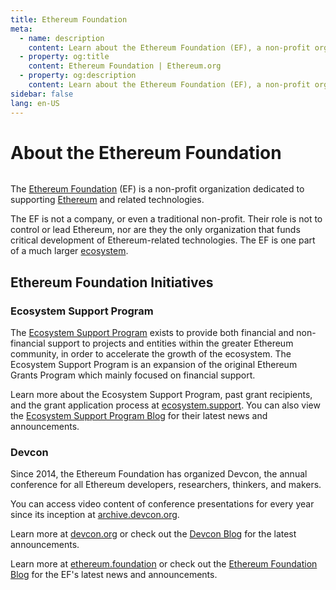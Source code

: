 ```yaml
---
title: Ethereum Foundation
meta:
  - name: description
    content: Learn about the Ethereum Foundation (EF), a non-profit organization dedicated to supporting Ethereum and related technologies.
  - property: og:title
    content: Ethereum Foundation | Ethereum.org
  - property: og:description
    content: Learn about the Ethereum Foundation (EF), a non-profit organization dedicated to supporting Ethereum and related technologies.
sidebar: false
lang: en-US
---
```


# About the Ethereum Foundation

<div>
  <img :src="$withBase('/ef-logo.png')" class="ef-logo" />
</div>

The [Ethereum Foundation](http://ethereum.foundation/) (EF) is a non-profit organization dedicated to supporting [Ethereum](/what-is-ethereum/) and related technologies.

The EF is not a company, or even a traditional non-profit. Their role is not to control or lead Ethereum, nor are they the only organization that funds critical development of Ethereum-related technologies. The EF is one part of a much larger [ecosystem](/community/).


## Ethereum Foundation Initiatives

### Ecosystem Support Program

The [Ecosystem Support Program](https://ecosystem.support/) exists to provide both financial and non-financial support to projects and entities within the greater Ethereum community, in order to accelerate the growth of the ecosystem. The Ecosystem Support Program is an expansion of the original Ethereum Grants Program which mainly focused on financial support.

Learn more about the Ecosystem Support Program, past grant recipients, and the grant application process at [ecosystem.support](https://ecosystem.support/). You can also view the [Ecosystem Support Program Blog](https://blog.ethereum.org/category/ecosystem-support-program/) for their latest news and announcements.

### Devcon

Since 2014, the Ethereum Foundation has organized Devcon, the annual conference for all Ethereum developers, researchers, thinkers, and makers.

You can access video content of conference presentations for every year since its inception at [archive.devcon.org](https://archive.devcon.org/).

Learn more at [devcon.org](https://devcon.org/) or check out the [Devcon Blog](https://blog.ethereum.org/category/devcon/) for the latest announcements.


Learn more at [ethereum.foundation](http://ethereum.foundation/) or check out the [Ethereum Foundation Blog](https://blog.ethereum.org/) for the EF's latest news and announcements.
